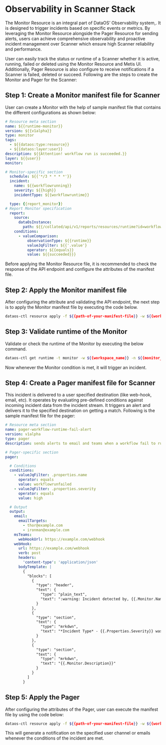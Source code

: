 # Observability in Scanner Stack

The Monitor Resource is an integral part of DataOS’ Observability system,. It is designed to trigger incidents based on specific events or metrics. By leveraging the Monitor Resource alongside the Pager Resource for sending alerts, users can achieve comprehensive observability and proactive incident management over Scanner which ensure high Scanner reliability and performance.

User can easily track the status or runtime of a Scanner whether it is active, running, failed or deleted using the Monitor Resource and Metis UI. Additionally, Pager Resource is also configure to receive notifications if a Scanner is failed, deleted or succeed. Following are the steps to create the Monitor and Pager for the Scanner:


## Step 1: Create a Monitor manifest file for Scanner

User can create a Monitor with the help of sample manifest file that contains the different configurations as shown below:

```yaml
# Resource meta section
name: ${{runtime-monitor}} 
version: ${{v1alpha}}
type: monitor
tags: 
  - ${{dataos:type:resource}}
  - ${{dataos:layer:user}}
description: ${{Attention! workflow run is succeeded.}}
layer: ${{user}}
monitor: 

# Monitor-specific section
  schedule: ${{'*/3 * * * *'}} 
  incident: 
    name: ${{workflowrunning}}
    severity: ${{high}}
    incidentType: ${{workflowruntime}}

  type: {{report_monitor}}
# Report Monitor specification
  report: 
    source: 
      dataOsInstance: 
        path: ${{/collated/api/v1/reports/resources/runtime?id=workflow:v1:scan-data-product-test:public}}
    conditions: 
      - valueComparison: 
          observationType: ${{runtime}}
          valueJqFilter: ${{'.value'}
          operator: ${{equals}}
          value: ${{succeeded}}}
```

Before applying the Monitor Resource file, it is recommended to check the response of the API endpoint and configure the attributes of the manifest file.


## Step 2: Apply the Monitor manifest file

After configuring the attribute and validating the API endpoint, the next step is to apply the Monitor manifest file by executing the code below.

```bash
dataos-ctl resource apply -f ${{path-of-your-manifest-file}} -w ${{workspace_name}}
```


## Step 3: Validate runtime of the Monitor

Validate or check the runtime of the Monitor by executing the below command.

```bash
dataos-ctl get runtime -t monitor -w ${{workspace_name}} -n ${{monitor_name}} -r
```

Now whenever the Monitor condition is met, it will trigger an incident.


## Step 4: Create a Pager manifest file for Scanner

This incident is delivered to a user specified destination (like web-hook, email, etc). It operates by evaluating pre-defined conditions against incoming incident data from the incident stream. It triggers an alert and delivers it to the specified destination on getting a match. Following is the sample manifest file for the pager:

```yaml
# Resource meta section 
name: pager-workflow-runtime-fail-alert
version: v1alpha
type: pager
description: sends alerts to email and teams when a workflow fail to run.

# Pager-specific section 
pager: 

  # Conditions 
  conditions: 
    - valueJqFilter: .properties.name
      operator: equals
      value: workflowrunfailed
    - valueJqFilter: .properties.severity
      operator: equals
      value: high

  # Output 
  output: 
    email: 
      emailTargets: 
        - thor@example.com
        - ironman@example.com
    msTeams: 
      webHookUrl: https://example.com/webhook
    webHook:  
      url: https://example.com/webhook
      verb: post
      headers: 
        'content-type': 'application/json'
      bodyTemplate: |
        {
          "blocks": [
            {
              "type": "header",
              "text": {
                "type": "plain_text",
                "text": ":warning: Incident detected by, {{.Monitor.Name}}!"
              }
            },
            {
              "type": "section",
              "text": {
                "type": "mrkdwn",
                "text": "*Incident Type* - {{.Properties.Severity}} was observed at *Publish Time* - {{.CreateTime}}"
              }
            },
            {
              "type": "section",
              "text": {
                "type": "mrkdwn",
                "text": "{{.Monitor.Description}}"
              }
            }
          ]
        }
```


## Step 5: Apply the Pager

After configuring the attributes of the Pager, user can execute the manifest file by using the code below:

```bash
dataos-ctl resource apply -f ${{path-of-your-manifest-file}} -w ${{workspace_name}}
```

This will generate a notification on the specified user channel or emails whenever the conditions of the incident are met.
